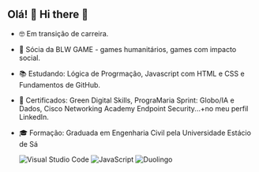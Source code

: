 ## Olá! 👋  Hi there 👋 


- 🤓 Em transição de carreira.
- 🌱 Sócia da BLW GAME - games humanitários, games com impacto social.
- 📚 Estudando: Lógica de Progrmação, Javascript com HTML e CSS e Fundamentos de GitHub.
- 🥇 Certificados: Green Digital Skills, PrograMaria Sprint: Globo/IA e Dados, Cisco Networking Academy Endpoint Security...+no meu perfil LinkedIn.
- 🎓 Formação: Graduada em Engenharia Civil pela Universidade Estácio de Sá


  ![Visual Studio Code](https://img.shields.io/badge/Visual%20Studio%20Code-0078d7.svg?style=for-the-badge&logo=visual-studio-code&logoColor=white)
  ![JavaScript](https://img.shields.io/badge/javascript-%23323330.svg?style=for-the-badge&logo=javascript&logoColor=%23F7DF1E)
  <img alt="Duolingo" src="https://img.shields.io/badge/Duolingo-%234DC730.svg?style=for-the-badge&logo=Duolingo&logoColor=white"/>
 
